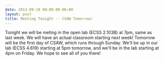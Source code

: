 ```yaml
---
date: 2013-09-18 00:00:00-06:00
layout: post
title: Meeting Tonight -- CSAW Tomorrow!
---
```


Tonight we will be meting in the open lab (ECSS 2.103B) at 7pm, same as last week. We will have an actual classroom starting next week! Tomorrow will be the first day of CSAW, which runs through Sunday. We'll be up in our lab (ECSS 4.619) starting at 5pm tomorrow, and we'll be in the lab starting at 4pm on Friday. We hope to see all of you there!
